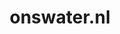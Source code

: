 ---
layout: post
title:  "onswater.nl"
internal_url:  "/data/onswater.nl.html"
categories: dutchgov
---